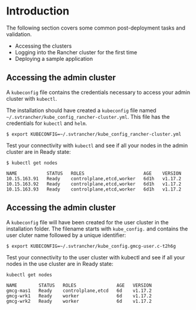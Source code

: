 # Introduction

The following section covers some common post-deployment tasks and validation.

- Accessing the clusters
- Logging into the Rancher cluster for the first time
- Deploying a sample application


## Accessing the admin cluster

A `kubeconfig` file contains the credentials necessary to access your admin cluster with `kubectl`.

The installation should have created a `kubeconfig` file named `~/.svtrancher/kube_config_rancher-cluster.yml`. This file has the credentials for `kubectl` and `helm`.

```
$ export KUBECONFIG=~/.svtrancher/kube_config_rancher-cluster.yml
```

Test your connectivity with `kubectl` and see if all your nodes in the admin cluster are in Ready state:

```
$ kubectl get nodes

NAME           STATUS   ROLES                      AGE    VERSION
10.15.163.91   Ready    controlplane,etcd,worker   6d1h   v1.17.2
10.15.163.92   Ready    controlplane,etcd,worker   6d1h   v1.17.2
10.15.163.93   Ready    controlplane,etcd,worker   6d1h   v1.17.2
```


## Accessing the admin cluster

A `kubeconfig` file will have been created for the user cluster in the installation folder. The filename starts with `kube_config.` and contains the user cluter name followed by a unique identifier:


```
$ export KUBECONFIG=~/.svtrancher/kube_config.gmcg-user.c-t2h6g
```

Test your connectivity to the user cluster  with kubectl and see if all your nodes in the use cluster are in Ready state:

```
kubectl get nodes

NAME        STATUS   ROLES               AGE   VERSION
gmcg-mas1   Ready    controlplane,etcd   6d    v1.17.2
gmcg-wrk1   Ready    worker              6d    v1.17.2
gmcg-wrk2   Ready    worker              6d    v1.17.2
```

